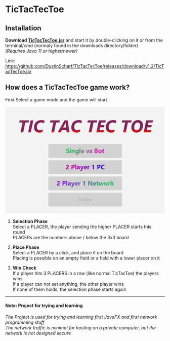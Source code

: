# TicTacTecToe
## Installation
**Download [**TicTacTecToe**.jar](https://github.com/DustinScharf/TicTacTecToe/releases/download/v1.2/TicTacTecToe.jar "Click here to download TicTacTecToe")** and start it by double-clicking on it or from the terminal/cmd (normaly found in the downloads directory/folder)  
_(Requires Java 11 or higher/newer)_  

Link: https://github.com/DustinScharf/TicTacTecToe/releases/download/v1.2/TicTacTecToe.jar <br>

## How does a TicTacTecToe game work?
First Select a game mode and the game will start.

![This is a Demo GIF, alternatively read the tutorial below](gameDemo.gif "An example game versus a bot")

1. **Selection Phase** <br>
Select a PLACER, the player sending the higher PLACER starts this round<br>
PLACERs are the numbers above / below the 3x3 board

2. **Place Phase** <br>
Select a PLACER by a click, and place it on the board<br>
Placing is possible on an empty field or a field with a lower placer on it

3. **Win Check** <br>
If a player hits 3 PLACERS in a row (like normal TicTacToe) the players wins <br>
If a player can not set anything, the other player wins <br>
If none of them holds, the selection phase starts again

<hr>

#### Note: Project for trying and learning
_The Project is used for trying and learning first JavaFX and first network programming stuff  
The network traffic is minimal for hosting on a private computer,
but the network is not designed secure_
